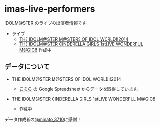 imas-live-performers
==========

IDOLM@STER のライブの出演者情報です。

* ライブ
  * [THE IDOLM@STER M@STERS OF IDOL WORLD!!2014](http://idolmaster.jp/event/event2014.php) 
  * [THE IDOLM@STER CINDERELLA GIRLS 1stLIVE WONDERFUL M@GIC!!](http://idolmaster.jp/event/cinderella1st.php) 作成中

データについて
--

* THE IDOLM@STER M@STERS OF IDOL WORLD!!2014
  * [こちら](https://docs.google.com/spreadsheet/ccc?key=0AiYLrpOi8EdddGJtdTZyQm9MdUtvamxiNll2bUtTeGc&usp=sharing#gid=0) の Google Spreadsheet からデータを取得しています。

* THE IDOLM@STER CINDERELLA GIRLS 1stLIVE WONDERFUL M@GIC!!
  * 作成中

データ作成者の[@minato_3710](https://twitter.com/minato_3710)に感謝！
